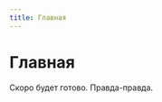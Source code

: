 ```yaml
---
title: Главная
---
```


<div class="col-md-12">
  <h1>Главная</h1>
  <div class="hr"></div>
  <div class="text-center">Скоро будет готово. Правда-правда.</div>
</div>